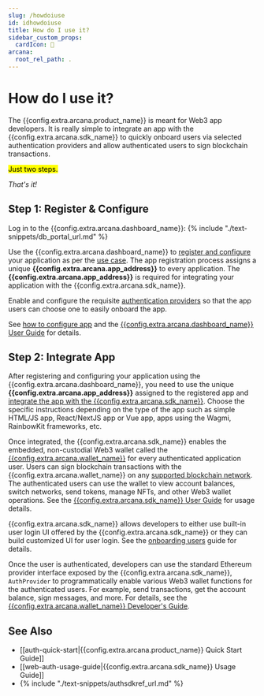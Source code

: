 ```yaml
---
slug: /howdoiuse
id: idhowdoiuse
title: How do I use it?
sidebar_custom_props:
  cardIcon: 📝
arcana:
  root_rel_path: .
---
```


# How do I use it?

The {{config.extra.arcana.product_name}} is meant for Web3 app developers. It is really simple to integrate an app with the {{config.extra.arcana.sdk_name}} to quickly onboard users via selected authentication providers and allow authenticated users to sign blockchain transactions.

<mark>Just two steps.</mark>

*That's it!*

## Step 1: Register & Configure

Log in to the {{config.extra.arcana.dashboard_name}}: {% include "./text-snippets/db_portal_url.md" %}

Use the {{config.extra.arcana.dashboard_name}} to [register and configure]({{page.meta.arcana.root_rel_path}}/howto/config_dapp.md) your application as per the [use case]({{page.meta.arcana.root_rel_path}}/use_cases.md). The app registration process assigns a unique **{{config.extra.arcana.app_address}}** to every application. The **{{config.extra.arcana.app_address}}** is required for integrating your application with the {{config.extra.arcana.sdk_name}}.

Enable and configure the requisite [authentication providers]({{page.meta.arcana.root_rel_path}}/howto/config_social/index.md) so that the app users can choose one to easily onboard the app.

See [how to configure app]({{page.meta.arcana.root_rel_path}}/howto/config_dapp.md) and the [{{config.extra.arcana.dashboard_name}} User Guide]({{page.meta.arcana.root_rel_path}}/db/config_dApp_with_db.md) for details.

## Step 2: Integrate App

After registering and configuring your application using the {{config.extra.arcana.dashboard_name}}, you need to use the unique  **{{config.extra.arcana.app_address}}** assigned to the registered app and [integrate the app with the {{config.extra.arcana.sdk_name}}]({{page.meta.arcana.root_rel_path}}/howto/integrate_auth/index.md). Choose the specific instructions depending on the type of the app such as simple HTML/JS app, React/NextJS app or Vue app, apps using the Wagmi, RainbowKit frameworks, etc.

Once integrated, the {{config.extra.arcana.sdk_name}} enables the embedded, non-custodial Web3 wallet called the [{{config.extra.arcana.wallet_name}}]({{page.meta.arcana.root_rel_path}}/concepts/anwallet/index.md) for every authenticated application user.  Users can sign blockchain transactions with the {{config.extra.arcana.wallet_name}} on any [supported blockchain network]({{page.meta.arcana.root_rel_path}}/state_of_the_ntwk.md#supported-blockchains). The authenticated users can use the wallet to view account balances, switch networks, send tokens, manage NFTs, and other Web3 wallet operations. See the [{{config.extra.arcana.sdk_name}} User Guide]({{page.meta.arcana.root_rel_path}}/user_guides/wallet_ui/index.md) for usage details.

{{config.extra.arcana.sdk_name}} allows developers to either use built-in user login UI offered by the {{config.extra.arcana.sdk_name}} or they can build customized UI for user login. See the [onboarding users]({{page.meta.arcana.root_rel_path}}/howto/onboard_users/index.md) guide for details.

Once the user is authenticated, developers can use the standard Ethereum provider interface exposed by the {{config.extra.arcana.sdk_name}}, `AuthProvider` to programmatically enable various Web3 wallet functions for the authenticated users. For example, send transactions, get the account balance, sign messages, and more. For details, see the [{{config.extra.arcana.wallet_name}} Developer's Guide]({{page.meta.arcana.root_rel_path}}/howto/arcana_wallet/index.md).

## See Also

* [[auth-quick-start|{{config.extra.arcana.product_name}} Quick Start Guide]] 
* [[web-auth-usage-guide|{{config.extra.arcana.sdk_name}} Usage Guide]]
* {% include "./text-snippets/authsdkref_url.md" %}
